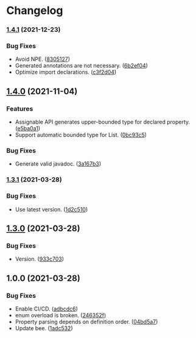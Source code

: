 # Changelog

### [1.4.1](https://www.github.com/teletha/icymanipulator/compare/v1.4.0...v1.4.1) (2021-12-23)


### Bug Fixes

* Avoid NPE. ([8305127](https://www.github.com/teletha/icymanipulator/commit/83051278232277a2eb3cb2fe51805d46984932a8))
* Generated annotations are not necessary. ([6b2ef04](https://www.github.com/teletha/icymanipulator/commit/6b2ef04a8c555822d7c7f3b0bc42eb99020fc2d1))
* Optimize import declarations. ([c3f2d04](https://www.github.com/teletha/icymanipulator/commit/c3f2d04bb3cda15758a15109f64c2e5e6d5faab7))

## [1.4.0](https://www.github.com/Teletha/icymanipulator/compare/v1.3.1...v1.4.0) (2021-11-04)


### Features

* Assignable API generates upper-bounded type for declared property. ([e5ba0a1](https://www.github.com/Teletha/icymanipulator/commit/e5ba0a1e9a89b1b0f4ce97163402ac6680b05825))
* Support automatic bounded type for List. ([0bc93c5](https://www.github.com/Teletha/icymanipulator/commit/0bc93c5fc22626ea435ca2c40b8aa54bf8c73d87))


### Bug Fixes

* Generate valid javadoc. ([3a167b3](https://www.github.com/Teletha/icymanipulator/commit/3a167b37ab0d17cb77ef594e34b413b5f048be29))

### [1.3.1](https://www.github.com/Teletha/icymanipulator/compare/v1.3.0...v1.3.1) (2021-03-28)


### Bug Fixes

* Use latest version. ([1d2c510](https://www.github.com/Teletha/icymanipulator/commit/1d2c510a6e12a7545e60bc7c38aeb08b0765fcbe))

## [1.3.0](https://www.github.com/Teletha/icymanipulator/compare/v1.0.0...v1.3.0) (2021-03-28)


### Bug Fixes

* Version. ([933c703](https://www.github.com/Teletha/icymanipulator/commit/933c7037d36ba7563c8b4bddfa5b5990df4c3f92))

## 1.0.0 (2021-03-28)


### Bug Fixes

* Enable CI/CD. ([adbcdc6](https://www.github.com/Teletha/icymanipulator/commit/adbcdc6d3a369d4b0cf9b5dc506bf6c039e97337))
* enum overload is broken. ([246352f](https://www.github.com/Teletha/icymanipulator/commit/246352f888c7ecec3baa592d0c2cd1052fcf4c76))
* Property parsing depends on definition order. ([04bd5a7](https://www.github.com/Teletha/icymanipulator/commit/04bd5a758b4759cb0c6b54c78764d230fd477241))
* Update bee. ([1adc532](https://www.github.com/Teletha/icymanipulator/commit/1adc5326b277a69fd216a28bb47c01cea3e72b58))
